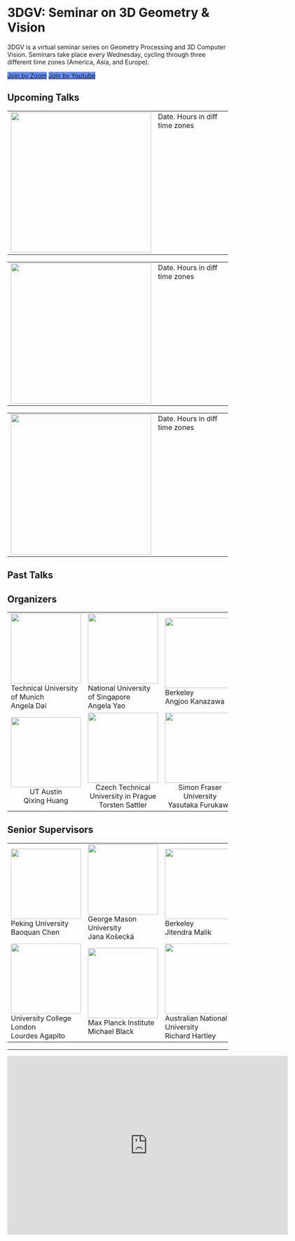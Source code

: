 <br>
<h1>3DGV: Seminar on 3D Geometry & Vision</h1>
3DGV is a virtual seminar series on Geometry Processing and 3D Computer Vision. Seminars take place every Wednesday, cycling through three different time zones (America, Asia, and Europe).

<a href="join_by_zoom.html" class="button2" style="background-color:#668fff;">Join by Zoom</a>
<a href="join_by_youtube.html" class="button2" style="background-color:#668fff;">Join by Youtube</a>

<h2>Upcoming Talks</h2>
<table>
  <tbody>
    <tr>
      <td valign="top"><img src="thumbnail.jpg" width="320"/></td>
      <td valign="top">Date. Hours in diff time zones</td>
    </tr>
  </tbody>
</table>

<table>
  <tbody>
    <tr valign="top">
      <td><img src="thumbnail.jpg" width="320"/></td>
      <td>Date. Hours in diff time zones</td>
    </tr>
  </tbody>
</table>

<table>
  <tbody>
    <tr valign="top">
      <td><img src="thumbnail.jpg" width="320"/></td>
      <td>Date. Hours in diff time zones</td>
    </tr>
  </tbody>
</table>

<h2>Past Talks</h2>

<h2>Organizers</h2>
<table>
  <tbody>
    <tr>
      <td><img src="https://www2.cs.sfu.ca/~furukawa/newimages/furukawa5.jpg" width="160"/><br>Technical University of Munich<br>Angela Dai</td>
      <td><img src="https://www2.cs.sfu.ca/~furukawa/newimages/furukawa5.jpg" width="160"/><br>National University of Singapore<br>Angela Yao</td>
      <td><img src="https://www2.cs.sfu.ca/~furukawa/newimages/furukawa5.jpg" width="160"/><br>Berkeley<br>Angjoo Kanazawa</td>
      <td><img src="https://www2.cs.sfu.ca/~furukawa/newimages/furukawa5.jpg" width="160"/><br>USTC<br>Juyong Zhang</td>
    </tr>
    <tr align="center">
      <td><img src="https://www2.cs.sfu.ca/~furukawa/newimages/furukawa5.jpg" width="160"/><br>UT Austin<br>Qixing Huang</td>
      <td><img src="https://www2.cs.sfu.ca/~furukawa/newimages/furukawa5.jpg" width="160"/><br>Czech Technical University in Prague<br>Torsten Sattler</td>
      <td><img src="https://www2.cs.sfu.ca/~furukawa/newimages/furukawa5.jpg" width="160"/><br>Simon Fraser University<br>Yasutaka Furukawa</td>
    </tr>
  </tbody>
</table>        

<h2>Senior Supervisors</h2>
<table>
  <tbody>
    <tr>
      <td><img src="https://www2.cs.sfu.ca/~furukawa/newimages/furukawa5.jpg" width="160"/><br>Peking University<br>Baoquan Chen</td>
      <td><img src="https://www2.cs.sfu.ca/~furukawa/newimages/furukawa5.jpg" width="160"/><br>George Mason University<br>Jana Košecká</td>
      <td><img src="https://www2.cs.sfu.ca/~furukawa/newimages/furukawa5.jpg" width="160"/><br>Berkeley<br>Jitendra Malik</td>
      <td><img src="https://www2.cs.sfu.ca/~furukawa/newimages/furukawa5.jpg" width="160"/><br>Stanford<br>Leo Guibas</td>
    </tr>
    <tr>
      <td><img src="https://www2.cs.sfu.ca/~furukawa/newimages/furukawa5.jpg" width="160"/><br>University College London<br>Lourdes Agapito</td>
      <td><img src="https://www2.cs.sfu.ca/~furukawa/newimages/furukawa5.jpg" width="160"/><br>Max Planck Institute<br>Michael Black</td>
      <td><img src="https://www2.cs.sfu.ca/~furukawa/newimages/furukawa5.jpg" width="160"/><br>Australian National University<br>Richard Hartley</td>
    </tr>
  </tbody>
</table>

<hr>

<iframe src="https://docs.google.com/forms/d/e/1FAIpQLScaSLm3y0prj-PRM5htvsZ3R-6fUuTI3acBwAjSB0VisdzMFQ/viewform?embedded=true" width="640" height="407" frameborder="0" marginheight="0" marginwidth="0">Loading…</iframe>
